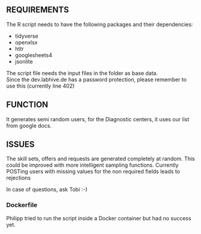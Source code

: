 ## REQUIREMENTS
The R script needs to have the following packages and their dependencies:
* tidyverse
* openxlsx
* httr
* googlesheets4
* jsonlite

The script file needs the input files in the folder as base data.  
Since the dev.labhive.de has a password protection, please remember to use this (currently line 402)

## FUNCTION
It generates semi random users, for the Diagnostic centers, it uses our list from google docs.

## ISSUES
The skill sets, offers and requests are generated completely at random. This could be improved with more intelligent sampling functions.
Currently POSTing users with missing values for the non required fields leads to rejections

In case of questions, ask Tobi :-)

### Dockerfile
Philipp tried to run the script inside a Docker container but had no success yet.
